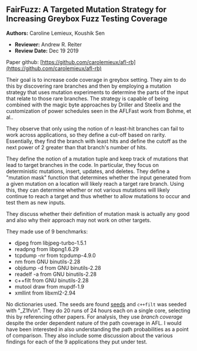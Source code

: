 
## FairFuzz: A Targeted Mutation Strategy for Increasing Greybox Fuzz Testing Coverage

**Authors:** Caroline Lemieux, Koushik Sen


- **Reviewer:** Andrew R. Reiter
- **Review Date:** Dec 19 2019

Paper github: [https://github.com/carolemieux/afl-rb](https://github.com/carolemieux/afl-rb)

Their goal is to increase code coverage in greybox setting. They aim
to do this by discovering rare branches and then by employing a
mutation strategy that uses mutation experiments to determine the
parts of the input that relate to those rare branches. The strategy
is capable of being combined with the magic byte approaches by
Driller and Steelix and the customization of power schedules seen in the
AFLFast work from Bohme, et al..

They observe that only using the notion of *n* least-hit branches
can fail to work across applications, so they define a cut-off based on
rarity. Essentially, they find the branch with least hits and define 
the cutoff as the next power of 2 greater than that branch's number
of hits. 

They define the notion of a mutation tuple and keep track of mutations
that lead to target branches in the code. In particular, they focus on
deterministic mutations, insert, updates, and deletes.
They define a "mutation mask"
function that determines whether the input generated from a given mutation
on a location will likely reach a target rare branch. Using this, they can determine
whether or not various mutations will likely continue to reach a target
and thus whether to allow mutations to occur and test them as new inputs.

They discuss whether their definition of mutation mask is actually any good
and also why their approach may not work on other targets.


They made use of 9 benchmarks:

- djpeg from libjpeg-turbo-1.5.1
- readpng from libpng1.6.29
- tcpdump -nr from tcpdump-4.9.0
- nm from GNU binutils-2.28
- objdump -d from GNU binutils-2.28
- readelf -a from GNU binutils-2.28
- c++filt from GNU binutils-2.28
- mutool draw from mupdf-1.9
- xmllint from libxml2-2.94

No dictionaries used. The seeds are found [seeds](https://github.com/carolemieux/afl-rb/tree/master/testcases)
and `c++filt` was seeded with "_Z1fv\n". They do 20 runs of 24 hours
each on a single core, selecting this by referencing other papers. For
analysis, they use *branch coverage* despite the order dependent nature
of the path coverage in AFL. I would have been interested in also understanding
the path probabilities as a point of comparison. They also include 
some discussion about the various findings for each of the 9 applications they
put under test.


